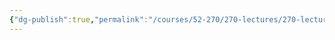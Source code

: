 ```yaml
---
{"dg-publish":true,"permalink":"/courses/52-270/270-lectures/270-lecture-9/","dgHomeLink":true,"dgPassFrontmatter":false,"dgShowBacklinks":true,"dgShowLocalGraph":true,"dgShowInlineTitle":false}
---
```

